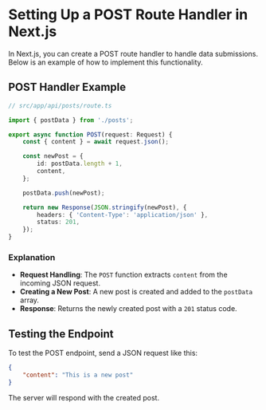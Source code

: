 # Setting Up a POST Route Handler in Next.js

In Next.js, you can create a POST route handler to handle data submissions.
Below is an example of how to implement this functionality.

## POST Handler Example

```typescript
// src/app/api/posts/route.ts

import { postData } from './posts';

export async function POST(request: Request) {
    const { content } = await request.json();

    const newPost = {
        id: postData.length + 1,
        content,
    };

    postData.push(newPost);

    return new Response(JSON.stringify(newPost), {
        headers: { 'Content-Type': 'application/json' },
        status: 201,
    });
}
```

### Explanation

-   **Request Handling**: The `POST` function extracts `content` from the incoming JSON request.
-   **Creating a New Post**: A new post is created and added to the `postData` array.
-   **Response**: Returns the newly created post with a `201` status code.

## Testing the Endpoint

To test the POST endpoint, send a JSON request like this:

```json
{
    "content": "This is a new post"
}
```

The server will respond with the created post.
